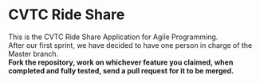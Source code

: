 CVTC Ride Share
=============

This is the CVTC Ride Share Application for Agile Programming.<br>
After our first sprint, we have decided to have one person in charge of the Master branch.<br>
<b>Fork the repository, work on whichever feature you claimed, when completed and fully tested, send a pull request for it to be merged.</b>
